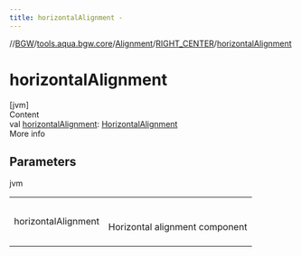 ```yaml
---
title: horizontalAlignment -
---
```

//[BGW](../../../../index.md)/[tools.aqua.bgw.core](../../index.md)/[Alignment](../index.md)/[RIGHT_CENTER](index.md)/[horizontalAlignment](horizontal-alignment.md)



# horizontalAlignment  
[jvm]  
Content  
val [horizontalAlignment](horizontal-alignment.md): [HorizontalAlignment](../../-horizontal-alignment/index.md)  
More info  


## Parameters  
  
jvm  
  
| | |
|---|---|
| <a name="tools.aqua.bgw.core/Alignment.RIGHT_CENTER/horizontalAlignment/#/PointingToDeclaration/"></a>horizontalAlignment| <a name="tools.aqua.bgw.core/Alignment.RIGHT_CENTER/horizontalAlignment/#/PointingToDeclaration/"></a><br><br>Horizontal alignment component<br><br>|
  
  



